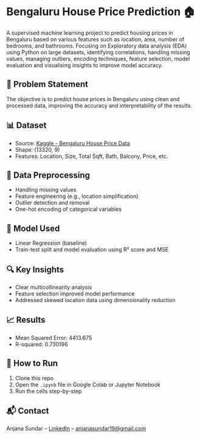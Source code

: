 # Bengaluru House Price Prediction 🏠

A supervised machine learning project to predict housing prices in Bengaluru based on various features such as location, area, number of bedrooms, and bathrooms.
Focusing on Exploratory data analysis (EDA) using Python on large datasets, identifying correlations, handling missing values, managing outliers, encoding techniques, feature selection, model evaluation and visualising insights to improve model accuracy.


## 📌 Problem Statement
The objective is to predict house prices in Bengaluru using clean and processed data, improving the accuracy and interpretability of the results.

## 📊 Dataset
- Source: [Kaggle - Bengaluru House Price Data](https://www.kaggle.com/datasets)
- Shape: (13320, 9)
- Features: Location, Size, Total Sqft, Bath, Balcony, Price, etc.

## 🧹 Data Preprocessing
- Handling missing values
- Feature engineering (e.g., location simplification)
- Outlier detection and removal
- One-hot encoding of categorical variables

## 🧠 Model Used
- Linear Regression (baseline)
- Train-test split and model evaluation using R² score and MSE

## 🔍 Key Insights
- Clear multicollinearity analysis
- Feature selection improved model performance
- Addressed skewed location data using dimensionality reduction

## 📈 Results
- Mean Squared Error: 4413.675
- R-squared: 0.730196

## 🚀 How to Run
1. Clone this repo
2. Open the `.ipynb` file in Google Colab or Jupyter Notebook
3. Run the cells step-by-step

## 📬 Contact
Anjana Sundar – [LinkedIn](https://www.linkedin.com/in/anjanasundar/) – anjanasundar19@gmail.com
